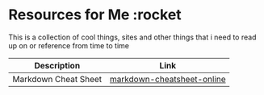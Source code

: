 # Resources for Me :rocket
This is a collection of cool things, sites and other things that i need to read up on or reference from time to time

Description | Link
---------------- | --------
Markdown Cheat Sheet     | [markdown-cheatsheet-online](https://guides.github.com/pdfs/markdown-cheatsheet-online.pdf)